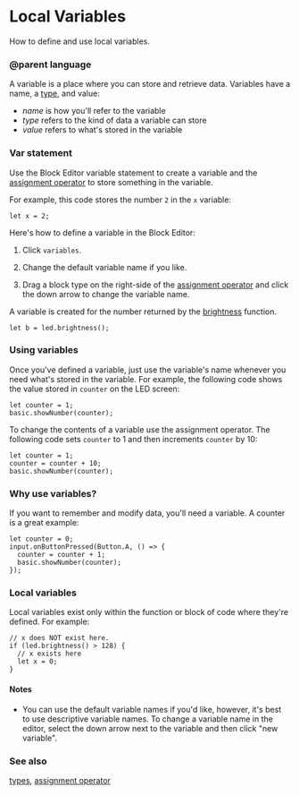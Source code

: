 # Local Variables

How to define and use local variables.

### @parent language

A variable is a place where you can store and retrieve data. Variables have a name, a [type](/reference/types), and value:

* *name* is how you'll refer to the variable
* *type* refers to the kind of data a variable can store
* *value* refers to what's stored in the variable

### Var statement

Use the Block Editor variable statement to create a variable and the [assignment operator](/blocks/variables/assign) to store something in the variable.

For example, this code stores the number `2` in the `x` variable:

```blocks
let x = 2;
```

Here's how to define a variable in the Block Editor:

1. Click `variables`.

2. Change the default variable name if you like.

3. Drag a block type on the right-side of the [assignment operator](/blocks/variables/assign) and click the down arrow to change the variable name.

A variable is created for the number returned by the [brightness](/reference/led/brightness) function.

```blocks
let b = led.brightness();
```

### Using variables

Once you've defined a variable, just use the variable's name whenever you need what's stored in the variable. For example, the following code shows the value stored in `counter` on the LED screen:

```blocks
let counter = 1;
basic.showNumber(counter);
```

To change the contents of a variable use the assignment operator. The following code sets `counter` to 1 and then increments `counter` by 10:

```blocks
let counter = 1;
counter = counter + 10;
basic.showNumber(counter);
```

### Why use variables?

If you want to remember and modify data, you'll need a variable. A counter is a great example:

```blocks
let counter = 0;
input.onButtonPressed(Button.A, () => { 
  counter = counter + 1;
  basic.showNumber(counter);
});
```

### Local variables

Local variables exist only within the function or block of code where they're defined. For example:

```blocks
// x does NOT exist here.
if (led.brightness() > 128) {
  // x exists here
  let x = 0;
}
```

#### Notes

* You can use the default variable names if you'd like, however, it's best to use descriptive variable names. To change a variable name in the editor, select the down arrow next to the variable and then click "new variable".

### See also

[types](/reference/types), [assignment operator](/blocks/variables/assign)